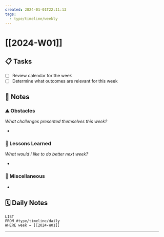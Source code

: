 ```yaml
---
created: 2024-01-01T22:11:13
tags:
  - type/timeline/weekly
---
```


# [[2024-W01]]


## 📋 Tasks

- [ ] Review calendar for the week
- [ ] Determine what outcomes are relevant for this week

## 📝 Notes

### ⛰ Obstacles

_What challenges presented themselves this week?_

- 

### 🎒 Lessons Learned

_What would I like to do better next week?_

- 

### 📖 Miscellaneous

- 

## 🗓️ Daily Notes

```dataview
LIST
FROM #type/timeline/daily
WHERE week = [[2024-W01]]
```

---
